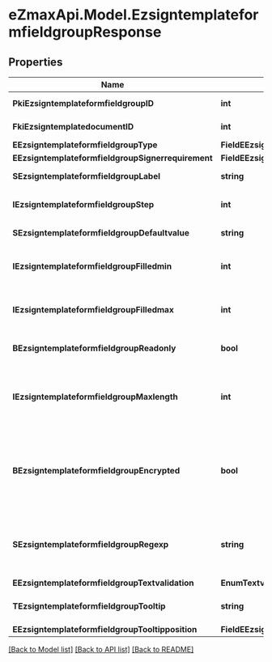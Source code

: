 
# eZmaxApi.Model.EzsigntemplateformfieldgroupResponse

## Properties

Name | Type | Description | Notes
------------ | ------------- | ------------- | -------------
**PkiEzsigntemplateformfieldgroupID** | **int** | The unique ID of the Ezsigntemplateformfieldgroup | 
**FkiEzsigntemplatedocumentID** | **int** | The unique ID of the Ezsigntemplatedocument | 
**EEzsigntemplateformfieldgroupType** | **FieldEEzsigntemplateformfieldgroupType** |  | 
**EEzsigntemplateformfieldgroupSignerrequirement** | **FieldEEzsigntemplateformfieldgroupSignerrequirement** |  | 
**SEzsigntemplateformfieldgroupLabel** | **string** | The Label for the Ezsigntemplateformfieldgroup | 
**IEzsigntemplateformfieldgroupStep** | **int** | The step when the Ezsigntemplatesigner will be invited to fill the form fields | 
**SEzsigntemplateformfieldgroupDefaultvalue** | **string** | The default value for the Ezsigntemplateformfieldgroup | [optional] 
**IEzsigntemplateformfieldgroupFilledmin** | **int** | The minimum number of Ezsigntemplateformfield that must be filled in the Ezsigntemplateformfieldgroup | 
**IEzsigntemplateformfieldgroupFilledmax** | **int** | The maximum number of Ezsigntemplateformfield that must be filled in the Ezsigntemplateformfieldgroup | 
**BEzsigntemplateformfieldgroupReadonly** | **bool** | Whether the Ezsigntemplateformfieldgroup is read only or not. | 
**IEzsigntemplateformfieldgroupMaxlength** | **int** | The maximum length for the value in the Ezsigntemplateformfieldgroup  This can only be set if eEzsigntemplateformfieldgroupType is **Text** or **Textarea** | [optional] 
**BEzsigntemplateformfieldgroupEncrypted** | **bool** | Whether the Ezsigntemplateformfieldgroup is encrypted in the database or not. Encrypted values are not displayed on the Ezsigndocument. This can only be set if eEzsigntemplateformfieldgroupType is **Text** or **Textarea** | [optional] 
**SEzsigntemplateformfieldgroupRegexp** | **string** | A regular expression to indicate what values are acceptable for the Ezsigntemplateformfieldgroup.  This can only be set if eEzsigntemplateformfieldgroupType is **Text** or **Textarea** | [optional] 
**EEzsigntemplateformfieldgroupTextvalidation** | **EnumTextvalidation** |  | [optional] 
**TEzsigntemplateformfieldgroupTooltip** | **string** | A tooltip that will be presented to Ezsigntemplatesigner about the Ezsigntemplateformfieldgroup | [optional] 
**EEzsigntemplateformfieldgroupTooltipposition** | **FieldEEzsigntemplateformfieldgroupTooltipposition** |  | [optional] 

[[Back to Model list]](../README.md#documentation-for-models)
[[Back to API list]](../README.md#documentation-for-api-endpoints)
[[Back to README]](../README.md)

